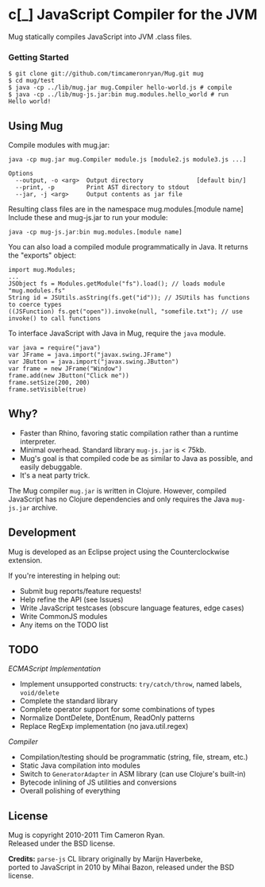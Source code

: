 c[_] JavaScript Compiler for the JVM
====================================

Mug statically compiles JavaScript into JVM .class files.

### Getting Started

    $ git clone git://github.com/timcameronryan/Mug.git mug
    $ cd mug/test
    $ java -cp ../lib/mug.jar mug.Compiler hello-world.js # compile
    $ java -cp ../lib/mug-js.jar:bin mug.modules.hello_world # run
    Hello world!

Using Mug
---------

Compile modules with mug.jar:

	java -cp mug.jar mug.Compiler module.js [module2.js module3.js ...]

    Options
      --output, -o <arg>  Output directory               [default bin/]
      --print, -p         Print AST directory to stdout                
      --jar, -j <arg>     Output contents as jar file   
	
Resulting class files are in the namespace mug.modules.[module name]
Include these and mug-js.jar to run your module:

    java -cp mug-js.jar:bin mug.modules.[module name]

You can also load a compiled module programmatically in Java. It returns
the "exports" object:

    import mug.Modules;
    ...
    JSObject fs = Modules.getModule("fs").load(); // loads module "mug.modules.fs"
    String id = JSUtils.asString(fs.get("id")); // JSUtils has functions to coerce types
    ((JSFunction) fs.get("open")).invoke(null, "somefile.txt"); // use invoke() to call functions

To interface JavaScript with Java in Mug, require the `java` module.

    var java = require("java")
    var JFrame = java.import("javax.swing.JFrame")
    var JButton = java.import("javax.swing.JButton")
    var frame = new JFrame("Window")
    frame.add(new JButton("Click me"))
    frame.setSize(200, 200)
    frame.setVisible(true)

Why?
----

* Faster than Rhino, favoring static compilation rather than a runtime interpreter.
* Minimal overhead. Standard library `mug-js.jar` is < 75kb.
* Mug's goal is that compiled code be as similar to Java as possible, and easily debuggable.
* It's a neat party trick.

The Mug compiler `mug.jar` is written in Clojure. However, compiled JavaScript has no Clojure dependencies and only requires the Java `mug-js.jar` archive.

Development
-----------

Mug is developed as an Eclipse project using the Counterclockwise extension.

If you're interesting in helping out:

* Submit bug reports/feature requests!
* Help refine the API (see Issues)
* Write JavaScript testcases (obscure language features, edge cases)
* Write CommonJS modules
* Any items on the TODO list

TODO
----

*ECMAScript Implementation*

* Implement unsupported constructs: `try/catch/throw`, named labels, `void/delete`
* Complete the standard library
* Complete operator support for some combinations of types
* Normalize DontDelete, DontEnum, ReadOnly patterns
* Replace RegExp implementation (no java.util.regex)

*Compiler*

* Compilation/testing should be programmatic (string, file, stream, etc.)
* Static Java compilation into modules
* Switch to `GeneratorAdapter` in ASM library (can use Clojure's built-in)
* Bytecode inlining of JS utilities and conversions
* Overall polishing of everything

License
-------

Mug is copyright 2010-2011 Tim Cameron Ryan.  
Released under the BSD license.

**Credits:**
`parse-js` CL library originally by Marijn Haverbeke,  
ported to JavaScript in 2010 by Mihai Bazon,
released under the BSD license.
